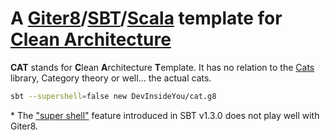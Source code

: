 # A [Giter8][g8]/[SBT][sbt]/[Scala][scala] template for [Clean Architecture][ca]

**CAT** stands for **C**lean **A**rchitecture **T**emplate. It has no relation to the [Cats][cats] library, Category theory or well... the actual cats.

```bash
sbt --supershell=false new DevInsideYou/cat.g8
```

\* The ["super shell"][supershell] feature introduced in SBT v1.3.0 does not play well with Giter8.

[g8]: http://www.foundweekends.org/giter8/
[sbt]: https://www.scala-sbt.org/
[scala]: https://www.scala-lang.org/
[ca]: https://blog.cleancoder.com/uncle-bob/2012/08/13/the-clean-architecture.html
[cats]: https://typelevel.org/cats/
[supershell]: http://eed3si9n.com/super-shell-for-sbt
